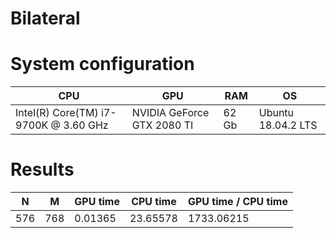 # Bilateral
# System configuration
| CPU                                   | GPU                        | RAM   | OS                 |
|---------------------------------------|----------------------------|-------|--------------------|
| Intel(R) Core(TM) i7-9700K @ 3.60 GHz | NVIDIA GeForce GTX 2080 TI | 62 Gb | Ubuntu 18.04.2 LTS |

# Results
|N  |M  |GPU time|CPU time|GPU time / CPU time|
|---|---|--------|--------|-------------------|
|576|768|0.01365 |23.65578|1733.06215         |
